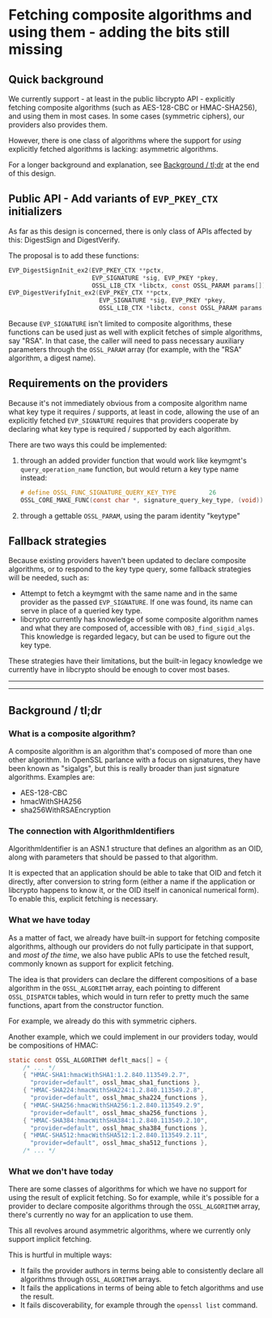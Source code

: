 Fetching composite algorithms and using them - adding the bits still missing
============================================================================

Quick background
----------------

We currently support - at least in the public libcrypto API - explicitly
fetching composite algorithms (such as AES-128-CBC or HMAC-SHA256), and
using them in most cases.  In some cases (symmetric ciphers), our providers
also provides them.

However, there is one class of algorithms where the support for *using*
explicitly fetched algorithms is lacking: asymmetric algorithms.

For a longer background and explanation, see
[Background / tl;dr](#background-tldr) at the end of this design.

Public API - Add variants of `EVP_PKEY_CTX` initializers
--------------------------------------------------------

As far as this design is concerned, there is only class of APIs affected by
this: DigestSign and DigestVerify.

The proposal is to add these functions:

``` C
EVP_DigestSignInit_ex2(EVP_PKEY_CTX **pctx,
                       EVP_SIGNATURE *sig, EVP_PKEY *pkey,
                       OSSL_LIB_CTX *libctx, const OSSL_PARAM params[]);
EVP_DigestVerifyInit_ex2(EVP_PKEY_CTX **pctx,
                         EVP_SIGNATURE *sig, EVP_PKEY *pkey,
                         OSSL_LIB_CTX *libctx, const OSSL_PARAM params[]);
```

Because `EVP_SIGNATURE` isn't limited to composite algorithms, these
functions can be used just as well with explicit fetches of simple
algorithms, say "RSA".  In that case, the caller will need to pass necessary
auxiliary parameters through the `OSSL_PARAM` array (for example, with the
"RSA" algorithm, a digest name).

Requirements on the providers
-----------------------------

Because it's not immediately obvious from a composite algorithm name what
key type it requires / supports, at least in code, allowing the use of an
explicitly fetched `EVP_SIGNATURE` requires that providers cooperate by
declaring what key type is required / supported by each algorithm.

There are two ways this could be implemented:

1.  through an added provider function that would work like keymgmt's
    `query_operation_name` function, but would return a key type name
    instead:

    ``` C
    # define OSSL_FUNC_SIGNATURE_QUERY_KEY_TYPE         26
    OSSL_CORE_MAKE_FUNC(const char *, signature_query_key_type, (void))
    ```

2.  through a gettable `OSSL_PARAM`, using the param identity "keytype"

Fallback strategies
-------------------

Because existing providers haven't been updated to declare composite
algorithms, or to respond to the key type query, some fallback strategies
will be needed, such as:

-   Attempt to fetch a keymgmt with the same name and in the same provider
    as the passed `EVP_SIGNATURE`.  If one was found, its name can serve in
    place of a queried key type.
-   libcrypto currently has knowledge of some composite algorithm names and
    what they are composed of, accessible with `OBJ_find_sigid_algs`.  This
    knowledge is regarded legacy, but can be used to figure out the key
    type.

These strategies have their limitations, but the built-in legacy knowledge
we currently have in libcrypto should be enough to cover most bases.

-----

-----

Background / tl;dr
------------------

### What is a composite algorithm?

A composite algorithm is an algorithm that's composed of more than one other
algorithm.  In OpenSSL parlance with a focus on signatures, they have been
known as "sigalgs", but this is really broader than just signature algorithms.
Examples are:

-   AES-128-CBC
-   hmacWithSHA256
-   sha256WithRSAEncryption

### The connection with AlgorithmIdentifiers

AlgorithmIdentifier is an ASN.1 structure that defines an algorithm as an
OID, along with parameters that should be passed to that algorithm.

It is expected that an application should be able to take that OID and
fetch it directly, after conversion to string form (either a name if the
application or libcrypto happens to know it, or the OID itself in canonical
numerical form).  To enable this, explicit fetching is necessary.

### What we have today

As a matter of fact, we already have built-in support for fetching
composite algorithms, although our providers do not fully participate in
that support, and *most of the time*, we also have public APIs to use the
fetched result, commonly known as support for explicit fetching.

The idea is that providers can declare the different compositions of a base
algorithm in the `OSSL_ALGORITHM` array, each pointing to different
`OSSL_DISPATCH` tables, which would in turn refer to pretty much the same
functions, apart from the constructor function.

For example, we already do this with symmetric ciphers.

Another example, which we could implement in our providers today, would be
compositions of HMAC:

``` C
static const OSSL_ALGORITHM deflt_macs[] = {
    /* ... */
    { "HMAC-SHA1:hmacWithSHA1:1.2.840.113549.2.7",
      "provider=default", ossl_hmac_sha1_functions },
    { "HMAC-SHA224:hmacWithSHA224:1.2.840.113549.2.8",
      "provider=default", ossl_hmac_sha224_functions },
    { "HMAC-SHA256:hmacWithSHA256:1.2.840.113549.2.9",
      "provider=default", ossl_hmac_sha256_functions },
    { "HMAC-SHA384:hmacWithSHA384:1.2.840.113549.2.10",
      "provider=default", ossl_hmac_sha384_functions },
    { "HMAC-SHA512:hmacWithSHA512:1.2.840.113549.2.11",
      "provider=default", ossl_hmac_sha512_functions },
    /* ... */
```

### What we don't have today

There are some classes of algorithms for which we have no support for using
the result of explicit fetching.  So for example, while it's possible for a
provider to declare composite algorithms through the `OSSL_ALGORITHM` array,
there's currently no way for an application to use them.

This all revolves around asymmetric algorithms, where we currently only
support implicit fetching.

This is hurtful in multiple ways:

-   It fails the provider authors in terms being able to consistently
    declare all algorithms through `OSSL_ALGORITHM` arrays.
-   It fails the applications in terms of being able to fetch algorithms and
    use the result.
-   It fails discoverability, for example through the `openssl list`
    command.
